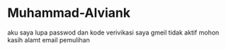 # Muhammad-Alviank
aku saya lupa passwod dan kode verivikasi saya gmeil tidak aktif mohon kasih alamt email pemulihan
